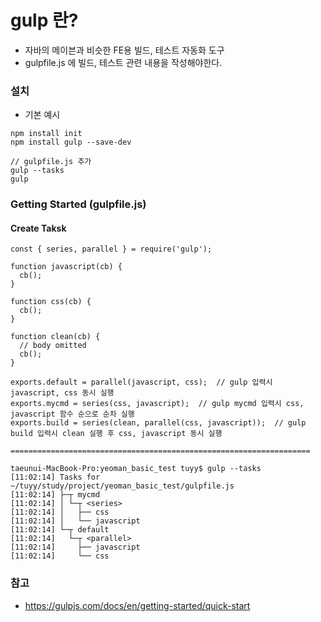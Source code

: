# gulp 란?
* 자바의 메이븐과 비슷한 FE용 빌드, 테스트 자동화 도구
* gulpfile.js 에 빌드, 테스트 관련 내용을 작성해야한다.

### 설치
* 기본 예시
```
npm install init
npm install gulp --save-dev

// gulpfile.js 추가
gulp --tasks
gulp
```

### Getting Started (gulpfile.js)
#### Create Taksk
```
const { series, parallel } = require('gulp');

function javascript(cb) {
  cb();
}

function css(cb) {
  cb();
}

function clean(cb) {
  // body omitted
  cb();
}

exports.default = parallel(javascript, css);  // gulp 입력시 javascript, css 동시 실행
exports.mycmd = series(css, javascript);  // gulp mycmd 입력시 css, javascript 함수 순으로 순차 실행
exports.build = series(clean, parallel(css, javascript));  // gulp build 입력시 clean 실행 후 css, javascript 동시 실행

===================================================================

taeunui-MacBook-Pro:yeoman_basic_test tuyy$ gulp --tasks
[11:02:14] Tasks for ~/tuyy/study/project/yeoman_basic_test/gulpfile.js
[11:02:14] ├─┬ mycmd
[11:02:14] │ └─┬ <series>
[11:02:14] │   ├── css
[11:02:14] │   └── javascript
[11:02:14] └─┬ default
[11:02:14]   └─┬ <parallel>
[11:02:14]     ├── javascript
[11:02:14]     └── css
```

### 참고
* https://gulpjs.com/docs/en/getting-started/quick-start
